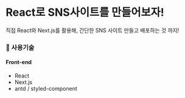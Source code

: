 # React로 SNS사이트를 만들어보자! 

직접
React와 Next.js를 활용해, 
간단한 SNS 사이트 만들고 배포하는 것 까지!

### :wrench: 사용기술
#### Front-end
- React
- Next.js
- antd / styled-component
